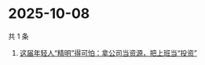 # 2025-10-08

共 1 条

<!-- BEGIN 36KR -->
<!-- 最后更新时间 2025-10-08 05:21:13 +0800 -->
1. [这届年轻人“精明”得可怕：拿公司当资源，把上班当“投资”](https://36kr.com/p/3468806427170432)
<!-- END 36KR -->